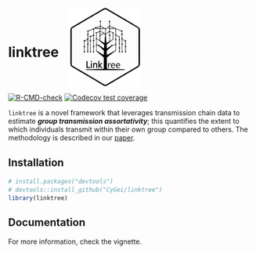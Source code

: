
<!-- README.md is generated from README.Rmd. Please edit that file -->

<div style="display: flex; align-items: center;">

<h1 style="margin-right: 20px;">
linktree
</h1>

<img src="man/figures/hexsticker.png" width="150">

</div>

<!-- badges: start -->

[![R-CMD-check](https://github.com/CyGei/linktree/actions/workflows/R-CMD-check.yaml/badge.svg)](https://github.com/CyGei/linktree/actions/workflows/R-CMD-check.yaml)
[![Codecov test
coverage](https://codecov.io/gh/CyGei/linktree/graph/badge.svg)](https://app.codecov.io/gh/CyGei/linktree)
<!-- badges: end -->

`linktree` is a novel framework that leverages transmission chain data
to estimate ***group transmission assortativity***; this quantifies the
extent to which individuals transmit within their own group compared to
others. The methodology is described in our
[paper](https://journals.plos.org/plosone/article?id=10.1371/journal.pone.0313037).

## Installation

``` r
# install.packages("devtools")
# devtools::install_github("CyGei/linktree")
library(linktree)
```

## Documentation

For more information, check the vignette.
